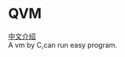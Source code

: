 # QVM
[中文介绍](https://github.com/QuickFcodes/QVM/blob/main/README_ZH.md)  
A vm by C,can run easy program.
